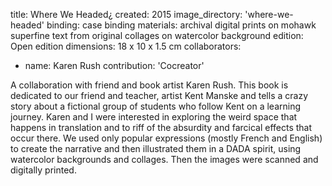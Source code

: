 title: Where We Headed¿ 
created: 2015
image_directory: 'where-we-headed'
binding: case binding
materials: archival digital prints on mohawk superfine text from original collages on watercolor background
edition: Open edition
dimensions: 18 x 10 x 1.5 cm
collaborators: 
- name: Karen Rush 
  contribution: 'Cocreator' 

A collaboration with friend and book artist Karen Rush. This book is dedicated to our friend and teacher, artist Kent Manske and tells a crazy story about a fictional group of students who follow Kent on a learning journey. Karen and I were interested in exploring the weird space that happens in translation and to riff of the absurdity and farcical effects that occur there. We used only popular expressions (mostly French and English) to create the narrative and then illustrated them in a DADA spirit, using watercolor backgrounds and collages. Then the images were scanned and digitally printed.

